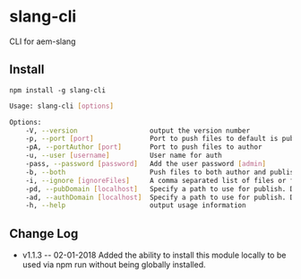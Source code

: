 # slang-cli
CLI for aem-slang

## Install
```
npm install -g slang-cli
```

```bash
Usage: slang-cli [options]

Options:
    -V, --version                  output the version number
    -p, --port [port]              Port to push files to default is publish 4503
    -pA, --portAuthor [port]       Port to push files to author
    -u, --user [username]          User name for auth
    -pass, --password [password]   Add the user password [admin]
    -b, --both                     Push files to both author and publish
    -i, --ignore [ignoreFiles]     A comma separated list of files or file types to ignore
    -pd, --pubDomain [localhost]   Specify a path to use for publish. Defaults to localhost
    -ad, --authDomain [localhost]  Specify a path to use for publish. Defaults to localhost
    -h, --help                     output usage information
```


## Change Log
- v1.1.3 -- 02-01-2018
Added the ability to install this module locally to be used via npm run without being globally installed.
